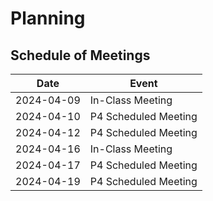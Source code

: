 # Planning

## Schedule of Meetings

| Date       | Event                |
|------------|----------------------|
| 2024-04-09 | In-Class Meeting     |
| 2024-04-10 | P4 Scheduled Meeting |
| 2024-04-12 | P4 Scheduled Meeting |
| 2024-04-16 | In-Class Meeting     |
| 2024-04-17 | P4 Scheduled Meeting |
| 2024-04-19 | P4 Scheduled Meeting |
